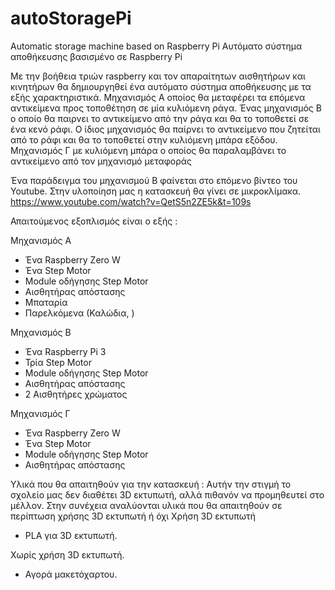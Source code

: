 # autoStoragePi
Automatic storage machine based on Raspberry Pi
Αυτόματο σύστημα αποθήκευσης βασισμένο σε Raspberry Pi

Με την βοήθεια τριών raspberry και τον απαραίτητων αισθητήρων και κινητήρων θα δημιουργηθεί ένα αυτόματο σύστημα αποθήκευσης με τα εξής χαρακτηριστικά.
Μηχανισμός Α οποίος θα μεταφέρει τα επόμενα αντικείμενα προς τοποθέτηση σε μία κυλιόμενη ράγα.
Ένας μηχανισμός Β ο οποίο θα παιρνει το αντικείμενο από την ράγα και θα το τοποθετεί σε ένα κενό ράφι. Ο ίδιος μηχανισμός θα παίρνει το αντικείμενο που ζητείται από το ράφι και θα το τοποθετεί στην κυλιόμενη μπάρα εξόδου.
Μηχανισμός Γ με κυλιόμενη μπάρα ο οποίος θα παραλαμβάνει το αντικείμενο από τον μηχανισμό μεταφοράς

Ένα παράδειγμα του μηχανισμού Β φαίνεται στο επόμενο βίντεο του Youtube. Στην υλοποίηση μας η κατασκευή θα γίνει σε μικροκλίμακα.
https://www.youtube.com/watch?v=QetS5n2ZE5k&t=109s


Απαιτούμενος εξοπλισμός είναι ο εξής :

Μηχανισμός Α
- Ένα Raspberry Zero W
- Ένα Step Motor
- Module οδήγησης Step Motor
- Αισθητήρας απόστασης
- Μπαταρία
- Παρελκόμενα (Καλώδια, )

Μηχανισμός Β
- Ένα Raspberry Pi 3
- Τρία Step Motor
- Module οδήγησης Step Motor
- Αισθητήρας απόστασης
- 2 Αισθητήρες χρώματος

Μηχανισμός Γ
- Ένα Raspberry Zero W
- Ένα Step Motor
- Module οδήγησης Step Motor
- Αισθητήρας απόστασης


Υλικά που θα απαιτηθούν για την κατασκευή :
Αυτήν την στιγμή το σχολείο μας δεν διαθέτει 3D εκτυπωτή, αλλά πιθανόν να προμηθευτεί στο μέλλον. Στην συνέχεια αναλύονται υλικά που θα απαιτηθούν σε περίπτωση χρήσης 3D εκτυπωτή ή όχι
Χρήση 3D εκτυπωτή
- PLA για 3D εκτυπωτή.

Χωρίς χρήση 3D εκτυπωτή.
- Αγορά μακετόχαρτου.


